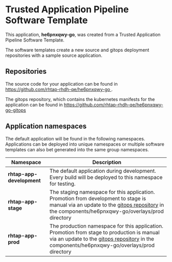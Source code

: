 # Trusted Application Pipeline Software Template

This application, **he6pnxqwy-go**, was created from a Trusted Application Pipeline Software Template.

The software templates create a new source and gitops deployment repositories with a sample source application. 

## Repositories

The source code for your application can be found in [https://github.com/rhtap-rhdh-qe/he6pnxqwy-go ](https://github.com/rhtap-rhdh-qe/he6pnxqwy-go ).
 
The gitops repository, which contains the kubernetes manifests for the application can be found in 
[https://github.com/rhtap-rhdh-qe/he6pnxqwy-go-gitops ](https://github.com/rhtap-rhdh-qe/he6pnxqwy-go-gitops ) 

## Application namespaces 

The default application will be found in the following namespaces. Applications can be deployed into unique namespaces or multiple software templates can also bet generated into the same group namespaces.  

|  Namespace   |  Description   |  
| -------- | -------- |   
| **rhtap-app-development** | The default application during development. Every build will be deployed to this namespace for testing. | 
| **rhtap-app-stage** | The staging namespace for this application. Promotion from development to stage is manual via an update to the [gitops repository](https://github.com/rhtap-rhdh-qe/he6pnxqwy-go-gitops ) in the components/he6pnxqwy-go/overlays/prod directory |  
| **rhtap-app-prod** | The production namespace for this application. Promotion from stage to production is manual via an update to the [gitops repository](https://github.com/rhtap-rhdh-qe/he6pnxqwy-go-gitops ) in the components/he6pnxqwy-go/overlays/prod directory | 